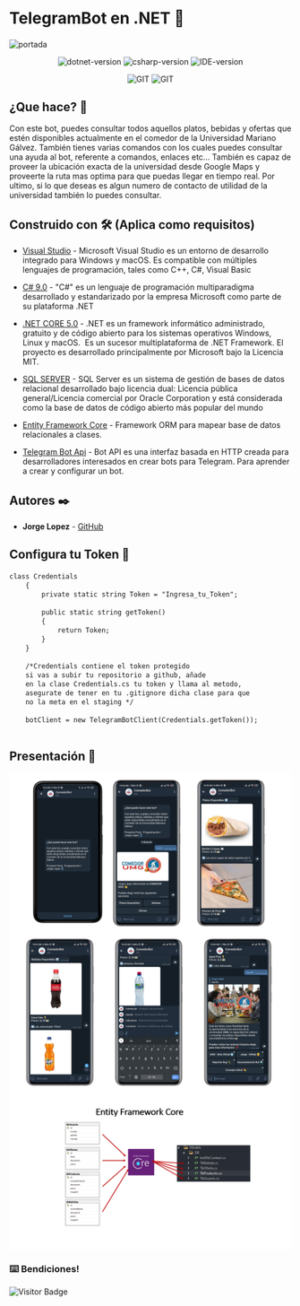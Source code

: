 # TelegramBot en .NET  🚀
 
<img align="center" src="https://cdn.andro4all.com/files/2021/04/Mejores-bots-Telegram.jpg" alt="portada" >

<p align="center">
    <img alt="dotnet-version" src="https://img.shields.io/badge/.NET CORE-%3E%3D4.0-blue.svg"></img>
    <img alt="csharp-version" src="https://img.shields.io/badge/C%23-9.0-blue.svg"></img>
    <img alt="IDE-version" src="https://img.shields.io/badge/IDE-VS 2019-blue.svg"></img

</p>

<p align="center">
     <img alt="GIT" src="https://img.shields.io/badge/-Git-black?style=flat-square&logo=git"></img>
     <img alt="GIT" src="https://img.shields.io/badge/-GitHub-181717?style=flat-square&logo=github"></img>
     
 </p>

## ¿Que hace? 🤔

Con este bot, puedes consultar todos aquellos platos, bebidas y ofertas que estén disponibles actualmente en el comedor de la Universidad Mariano Gálvez.
También tienes varias comandos con los cuales puedes consultar una ayuda al bot, referente a comandos, enlaces etc... También es capaz de proveer la ubicación exacta
de la universidad desde Google Maps y proveerte la ruta mas optima para que puedas llegar en tiempo real. 
Por ultimo, si lo que deseas es algun numero de contacto de utilidad de la universidad también lo puedes consultar. 


## Construido con 🛠️ (Aplica como requisitos)
* [Visual Studio](https://visualstudio.microsoft.com/es/) - Microsoft Visual Studio es un entorno de desarrollo integrado para Windows y macOS. Es compatible con múltiples lenguajes de programación, tales como C++, C#, Visual Basic


* [C# 9.0](https://docs.microsoft.com/en-us/dotnet/csharp/) - "C#" es un lenguaje de programación multiparadigma desarrollado y estandarizado por la empresa Microsoft como parte de su plataforma .NET


* [.NET CORE 5.0](https://es.wikipedia.org/wiki/.NET_Core) - .NET es un framework informático administrado, gratuito y de código abierto para los sistemas operativos Windows, Linux y macOS. ​ Es un sucesor multiplataforma de .NET Framework.​​ El proyecto es desarrollado principalmente por Microsoft bajo la Licencia MIT.​ 

* [SQL SERVER](https://www.microsoft.com/es-es/sql-server/sql-server-downloads) - SQL Server es un sistema de gestión de bases de datos relacional desarrollado bajo licencia dual: Licencia pública general/Licencia comercial por Oracle Corporation y está considerada como la base de datos de código abierto más popular del mundo

* [Entity Framework Core](https://docs.microsoft.com/en-us/ef/core/) - Framework ORM para mapear base de datos relacionales a clases.

* [Telegram Bot Api](https://core.telegram.org/bots/api) - Bot API es una interfaz basada en HTTP creada para desarrolladores interesados ​​en crear bots para Telegram.
Para aprender a crear y configurar un bot.

## Autores ✒️

* **Jorge Lopez** - [GitHub](https://github.com/he1ox) 


## Configura tu Token 🔧
```CSHARP
class Credentials
    {
        private static string Token = "Ingresa_tu_Token";

        public static string getToken()
        {
            return Token;
        }
    }

    /*Credentials contiene el token protegido
    si vas a subir tu repositorio a github, añade 
    en la clase Credentials.cs tu token y llama al metodo,
    asegurate de tener en tu .gitignore dicha clase para que 
    no la meta en el staging */
    
    botClient = new TelegramBotClient(Credentials.getToken());
    
```

## Presentación 🚀
<img align="center" src="https://github.com/he1ox/ComedorBot_net/blob/main/Imagenes/presentacion.jpg" alt="img" />
<img align="center" src="https://github.com/he1ox/ComedorBot_net/blob/main/Imagenes/presentacion2.jpg" alt="img1" />
<img align="center" src="https://github.com/he1ox/ComedorBot_net/blob/main/Imagenes/presentacion3.jpg" alt="img1" />


### ⌨️  Bendiciones!

![Visitor Badge](https://visitor-badge.laobi.icu/badge?page_id=he1ox.ComerdorBot_net)
